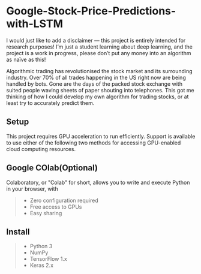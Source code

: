 # Google-Stock-Price-Predictions-with-LSTM

I would just like to add a disclaimer — this project is entirely intended for research purposes! I’m just a student learning about deep learning, and the project is a work in progress, please don’t put any money into an algorithm as naïve as this!

Algorithmic trading has revolutionised the stock market and its surrounding industry. Over 70% of all trades happening in the US right now are being handled by bots. Gone are the days of the packed stock exchange with suited people waving sheets of paper shouting into telephones.
This got me thinking of how I could develop my own algorithm for trading stocks, or at least try to accurately predict them.

## Setup

This project requires GPU acceleration to run efficiently. Support is available to use either of the following two methods for accessing GPU-enabled cloud computing resources.

## Google COlab(Optional)

Colaboratory, or "Colab" for short, allows you to write and execute Python in your browser, with

> - Zero configuration required
> - Free access to GPUs
> - Easy sharing

## Install

> - Python 3
> - NumPy
> - TensorFlow 1.x
> - Keras 2.x
 
